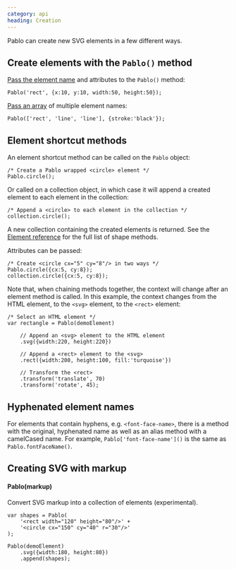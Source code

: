```yaml
--- 
category: api
heading: Creation
---
```


Pablo can create new SVG elements in a few different ways.


## Create elements with the `Pablo()` method

[Pass the element name](/api/pablo/#pablo-04) and attributes to the `Pablo()` method:

	Pablo('rect', {x:10, y:10, width:50, height:50});

[Pass an array](/api/pablo/#pablo-05) of multiple element names:

	Pablo(['rect', 'line', 'line'], {stroke:'black'});



## Element shortcut methods

An element shortcut method can be called on the `Pablo` object:

	/* Create a Pablo wrapped <circle> element */
	Pablo.circle();


Or called on a collection object, in which case it will append a created element to each element in the collection:

	/* Append a <circle> to each element in the collection */
	collection.circle();


A new collection containing the created elements is returned. See the [Element reference](/api/#element-reference) for the full list of shape methods.


Attributes can be passed:

    /* Create <circle cx="5" cy="8"/> in two ways */
	Pablo.circle({cx:5, cy:8});
    collection.circle({cx:5, cy:8});


Note that, when chaining methods together, the context will change after an element method is called. In this example, the context changes from the HTML element, to the `<svg>` element, to the `<rect>` element:

    /* Select an HTML element */
    var rectangle = Pablo(demoElement)
    
        // Append an <svg> element to the HTML element
        .svg({width:220, height:220})

        // Append a <rect> element to the <svg>
        .rect({width:200, height:100, fill:'turquoise'})

        // Transform the <rect>
        .transform('translate', 70)
        .transform('rotate', 45);


## Hyphenated element names

For elements that contain hyphens, e.g. `<font-face-name>`, there is a method with the original, hyphenated name as well as an alias method with a camelCased name. For example, `Pablo['font-face-name']()` is the same as `Pablo.fontFaceName()`.


## Creating SVG with markup

#### Pablo(markup)

Convert SVG markup into a collection of elements (experimental).

    var shapes = Pablo(
        '<rect width="120" height="80"/>' + 
        '<circle cx="150" cy="40" r="30"/>'
    );
    
    Pablo(demoElement)
        .svg({width:180, height:80})
        .append(shapes);

